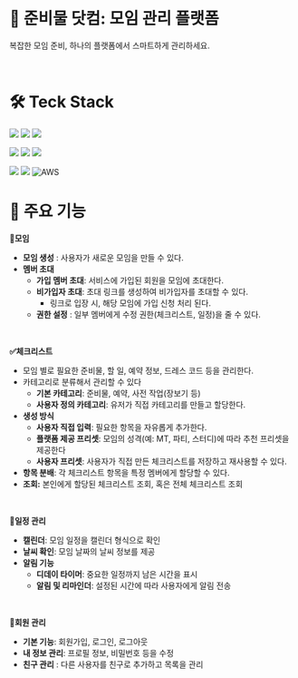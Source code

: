 # 🎒 준비물 닷컴: 모임 관리 플랫폼
복잡한 모임 준비, 하나의 플랫폼에서 스마트하게 관리하세요.

<br/>

# 🛠️ Teck Stack
<img src="https://img.shields.io/badge/next.js-000000?style=flat-squre&logo=nextdotjs&logoColor==white"/> <img src="https://img.shields.io/badge/typescript-3178C6?style=flat-squre&logo=typescript&logoColor==white"/> <img src="https://img.shields.io/badge/tailwindcss-06B6D4?style=flat-squre&logo=tailwindcss&logoColor==white"/>

<img src="https://img.shields.io/badge/springboot-6DB33F?style=flat-squre&logo=springboot&logoColor==white"/> <img src="https://img.shields.io/badge/springSecurity-6DB33F?style=flat-squre&logo=springsecurity&logoColor==white"/> <img src="https://img.shields.io/badge/junit5-25A162?style=flat-squre&logo=junit5&logoColor==white"/> 

<img src="https://img.shields.io/badge/h2-09476B?style=flat-squre&logo=h2database&logoColor==white"/> <img src="https://img.shields.io/badge/mysql-4479A1?style=flat-squre&logo=mysql&logoColor==white"/> ![AWS](https://img.shields.io/badge/AWS-%23FF9900.svg?style=for-the-badge&logo=amazon-aws&logoColor=white)
<br/>

# 📄 주요 기능
🎉**모임**
- **모임 생성** : 사용자가 새로운 모임을 만들 수 있다.
- **멤버 초대**
    - **가입 멤버 초대**: 서비스에 가입된 회원을 모임에 초대한다.
    - **비가입자 초대**: 초대 링크를 생성하여 비가입자를 초대할 수 있다.
        - 링크로 입장 시, 해당 모임에 가입 신청 처리 된다.
    - **권한 설정** : 일부 멤버에게 수정 권한(체크리스트, 일정)을 줄 수 있다.
<br />

**✅체크리스트**
- 모임 별로 필요한 준비물, 할 일, 예약 정보, 드레스 코드 등을 관리한다.
- 카테고리로 분류해서 관리할 수 있다
    - **기본 카테고리**: 준비물, 예약, 사전 작업(장보기 등)
    - **사용자 정의 카테고리**: 유저가 직접 카테고리를 만들고 할당한다.
- **생성 방식**
    - **사용자 직접 입력**: 필요한 항목을 자유롭게 추가한다.
    - **플랫폼 제공 프리셋**: 모임의 성격(예: MT, 파티, 스터디)에 따라 추천 프리셋을 제공한다
    - **사용자 프리셋**: 사용자가 직접 만든 체크리스트를 저장하고 재사용할 수 있다.
- **항목 분배**: 각 체크리스트 항목을 특정 멤버에게 할당할 수 있다.
- **조회:** 본인에게 할당된 체크리스트 조회, 혹은 전체 체크리스트 조회
<br />

**📆일정 관리**
- **캘린더**: 모임 일정을 캘린더 형식으로 확인
- **날씨 확인**: 모임 날짜의 날씨 정보를 제공
- **알림 기능**
    - **디데이 타이머**: 중요한 일정까지 남은 시간을 표시
    - **알림 및 리마인더**: 설정된 시간에 따라 사용자에게 알림 전송
<br />

🔐**회원 관리**
- **기본 기능**: 회원가입, 로그인, 로그아웃
- **내 정보 관리**: 프로필 정보, 비밀번호 등을 수정
- **친구 관리** : 다른 사용자를 친구로 추가하고 목록을 관리

<br/>


